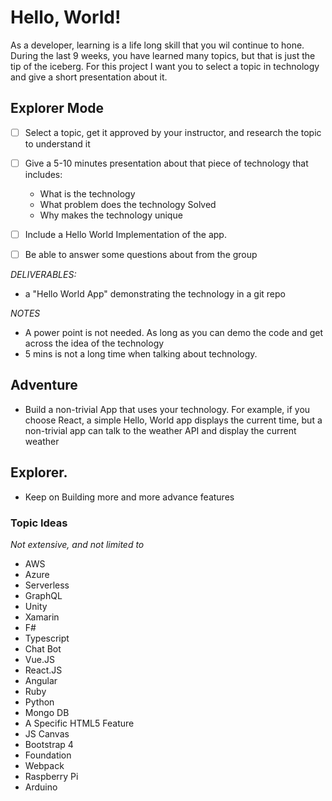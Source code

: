 # Hello, World!

As a developer, learning is a life long skill that you wil continue to hone. During the last 9 weeks, you have learned many topics, but that is just the tip of the iceberg. For this project I want you to select a topic in technology and give a short presentation about it. 


## Explorer Mode

- [ ] Select a topic, get it approved by your instructor,  and research the topic to understand it
- [ ] Give a 5-10 minutes presentation about that piece of technology that includes: 
    - What is the technology
    - What problem does the technology Solved
    - Why makes the technology unique
- [ ] Include a Hello World Implementation of the app. 
- [ ] Be able to answer some questions about from the group 


*DELIVERABLES:*
- a "Hello World App" demonstrating the technology in a git repo

*NOTES*
- A power point is not needed. As long as you can demo the code and get across the idea of the technology
- 5 mins is not a long time when talking about technology. 

## Adventure
- Build a non-trivial App that uses your technology. For example, if you choose React, a simple Hello, World app displays the current time, but a non-trivial app can talk to the weather API and display the current weather

## Explorer. 
- Keep on Building more and more advance features 


### Topic Ideas
*Not extensive, and not limited to* 

- AWS
- Azure
- Serverless
- GraphQL
- Unity
- Xamarin
- F#
- Typescript
- Chat Bot
- Vue.JS
- React.JS
- Angular
- Ruby
- Python
- Mongo DB
- A Specific HTML5 Feature
- JS Canvas
- Bootstrap 4
- Foundation 
- Webpack
- Raspberry Pi
- Arduino 